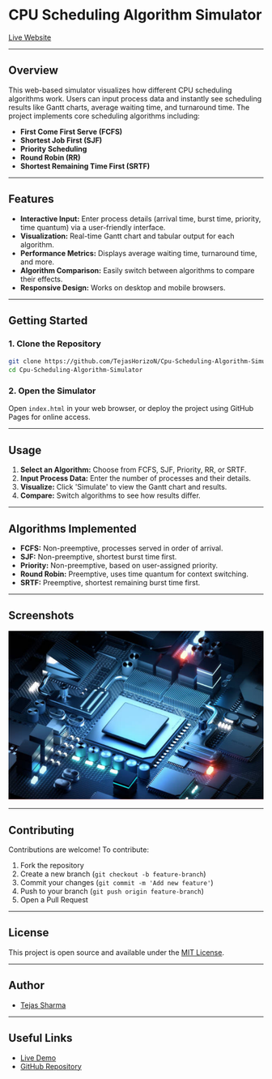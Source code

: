 # CPU Scheduling Algorithm Simulator

[Live Website](https://tejassharma.github.io/CPUScheduler/)

---

## Overview
This web-based simulator visualizes how different CPU scheduling algorithms work. Users can input process data and instantly see scheduling results like Gantt charts, average waiting time, and turnaround time. The project implements core scheduling algorithms including:
- **First Come First Serve (FCFS)**
- **Shortest Job First (SJF)**
- **Priority Scheduling**
- **Round Robin (RR)**
- **Shortest Remaining Time First (SRTF)**

---

## Features
- **Interactive Input:** Enter process details (arrival time, burst time, priority, time quantum) via a user-friendly interface.
- **Visualization:** Real-time Gantt chart and tabular output for each algorithm.
- **Performance Metrics:** Displays average waiting time, turnaround time, and more.
- **Algorithm Comparison:** Easily switch between algorithms to compare their effects.
- **Responsive Design:** Works on desktop and mobile browsers.

---

## Getting Started

### 1. Clone the Repository
```sh
git clone https://github.com/TejasHorizoN/Cpu-Scheduling-Algorithm-Simulator.git
cd Cpu-Scheduling-Algorithm-Simulator
```

### 2. Open the Simulator
Open `index.html` in your web browser, or deploy the project using GitHub Pages for online access.

---

## Usage
1. **Select an Algorithm:** Choose from FCFS, SJF, Priority, RR, or SRTF.
2. **Input Process Data:** Enter the number of processes and their details.
3. **Visualize:** Click 'Simulate' to view the Gantt chart and results.
4. **Compare:** Switch algorithms to see how results differ.

---

## Algorithms Implemented
- **FCFS:** Non-preemptive, processes served in order of arrival.
- **SJF:** Non-preemptive, shortest burst time first.
- **Priority:** Non-preemptive, based on user-assigned priority.
- **Round Robin:** Preemptive, uses time quantum for context switching.
- **SRTF:** Preemptive, shortest remaining burst time first.

---

## Screenshots
![Gantt Chart Example](images/CPU%20Scheduling_3.PNG)

---

## Contributing
Contributions are welcome! To contribute:
1. Fork the repository
2. Create a new branch (`git checkout -b feature-branch`)
3. Commit your changes (`git commit -m 'Add new feature'`)
4. Push to your branch (`git push origin feature-branch`)
5. Open a Pull Request

---

## License
This project is open source and available under the [MIT License](LICENSE).

---

## Author
- [Tejas Sharma](https://github.com/tejassharma)

---

## Useful Links
- [Live Demo](https://tejassharma.github.io/CPUScheduler/)
- [GitHub Repository](https://github.com/TejasHorizoN/Cpu-Scheduling-Algorithm-Simulator)



